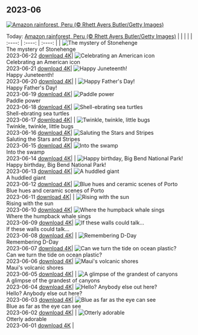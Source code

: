 ## 2023-06
[![Amazon rainforest, Peru (© Rhett Ayers Butler/Getty Images)](https://cn.bing.com/th?id=OHR.PeruAmazon_EN-US1428483038_UHD.jpg&w=1000)](https://cn.bing.com/th?id=OHR.PeruAmazon_EN-US1428483038_UHD.jpg&pid=hp&w=3840&h=2160&rs=1&c=4)

Today: [Amazon rainforest, Peru (© Rhett Ayers Butler/Getty Images)](https://cn.bing.com/th?id=OHR.PeruAmazon_EN-US1428483038_UHD.jpg&pid=hp&w=3840&h=2160&rs=1&c=4)
  |      |      |      |
| :----: | :----: | :----: |
| ![The mystery of Stonehenge](https://cn.bing.com/th?id=OHR.StonehengeSalisbury_EN-US1337618356_UHD.jpg&pid=hp&w=384&h=216&rs=1&c=4) <br/> The mystery of Stonehenge <br/> 2023-06-22  [download 4K](https://cn.bing.com/th?id=OHR.StonehengeSalisbury_EN-US1337618356_UHD.jpg&pid=hp&w=3840&h=2160&rs=1&c=4)| ![Celebrating an American icon](https://cn.bing.com/th?id=OHR.EagleTree_EN-US8588984234_UHD.jpg&pid=hp&w=384&h=216&rs=1&c=4) <br/> Celebrating an American icon <br/> 2023-06-21  [download 4K](https://cn.bing.com/th?id=OHR.EagleTree_EN-US8588984234_UHD.jpg&pid=hp&w=3840&h=2160&rs=1&c=4)| ![Happy Juneteenth!](https://cn.bing.com/th?id=OHR.SanFranHall_EN-US0993956473_UHD.jpg&pid=hp&w=384&h=216&rs=1&c=4) <br/> Happy Juneteenth! <br/> 2023-06-20  [download 4K](https://cn.bing.com/th?id=OHR.SanFranHall_EN-US0993956473_UHD.jpg&pid=hp&w=3840&h=2160&rs=1&c=4)|
| ![Happy Father's Day!](https://cn.bing.com/th?id=OHR.TernFather_EN-US0899570111_UHD.jpg&pid=hp&w=384&h=216&rs=1&c=4) <br/> Happy Father's Day! <br/> 2023-06-19  [download 4K](https://cn.bing.com/th?id=OHR.TernFather_EN-US0899570111_UHD.jpg&pid=hp&w=3840&h=2160&rs=1&c=4)| ![Paddle power](https://cn.bing.com/th?id=OHR.SurfSanDiego_EN-US0761983664_UHD.jpg&pid=hp&w=384&h=216&rs=1&c=4) <br/> Paddle power <br/> 2023-06-18  [download 4K](https://cn.bing.com/th?id=OHR.SurfSanDiego_EN-US0761983664_UHD.jpg&pid=hp&w=3840&h=2160&rs=1&c=4)| ![Shell-ebrating sea turtles](https://cn.bing.com/th?id=OHR.HawksbillTurtle_EN-US0640232978_UHD.jpg&pid=hp&w=384&h=216&rs=1&c=4) <br/> Shell-ebrating sea turtles <br/> 2023-06-17  [download 4K](https://cn.bing.com/th?id=OHR.HawksbillTurtle_EN-US0640232978_UHD.jpg&pid=hp&w=3840&h=2160&rs=1&c=4)|
| ![Twinkle, twinkle, little bugs](https://cn.bing.com/th?id=OHR.SmokyFireflies_EN-US8809086301_UHD.jpg&pid=hp&w=384&h=216&rs=1&c=4) <br/> Twinkle, twinkle, little bugs <br/> 2023-06-16  [download 4K](https://cn.bing.com/th?id=OHR.SmokyFireflies_EN-US8809086301_UHD.jpg&pid=hp&w=3840&h=2160&rs=1&c=4)| ![Saluting the Stars and Stripes](https://cn.bing.com/th?id=OHR.FlagDayCapitol_EN-US8751000302_UHD.jpg&pid=hp&w=384&h=216&rs=1&c=4) <br/> Saluting the Stars and Stripes <br/> 2023-06-15  [download 4K](https://cn.bing.com/th?id=OHR.FlagDayCapitol_EN-US8751000302_UHD.jpg&pid=hp&w=3840&h=2160&rs=1&c=4)| ![Into the swamp](https://cn.bing.com/th?id=OHR.OkefenokeeSwamp_EN-US8688169198_UHD.jpg&pid=hp&w=384&h=216&rs=1&c=4) <br/> Into the swamp <br/> 2023-06-14  [download 4K](https://cn.bing.com/th?id=OHR.OkefenokeeSwamp_EN-US8688169198_UHD.jpg&pid=hp&w=3840&h=2160&rs=1&c=4)|
| ![Happy birthday, Big Bend National Park!](https://cn.bing.com/th?id=OHR.BigBendAnniv_EN-US8613000977_UHD.jpg&pid=hp&w=384&h=216&rs=1&c=4) <br/> Happy birthday, Big Bend National Park! <br/> 2023-06-13  [download 4K](https://cn.bing.com/th?id=OHR.BigBendAnniv_EN-US8613000977_UHD.jpg&pid=hp&w=3840&h=2160&rs=1&c=4)| ![A huddled giant](https://cn.bing.com/th?id=OHR.GoliathHeron_EN-US5151186674_UHD.jpg&pid=hp&w=384&h=216&rs=1&c=4) <br/> A huddled giant <br/> 2023-06-12  [download 4K](https://cn.bing.com/th?id=OHR.GoliathHeron_EN-US5151186674_UHD.jpg&pid=hp&w=3840&h=2160&rs=1&c=4)| ![Blue hues and ceramic scenes of Porto](https://cn.bing.com/th?id=OHR.PortugalDay_EN-US8470533567_UHD.jpg&pid=hp&w=384&h=216&rs=1&c=4) <br/> Blue hues and ceramic scenes of Porto <br/> 2023-06-11  [download 4K](https://cn.bing.com/th?id=OHR.PortugalDay_EN-US8470533567_UHD.jpg&pid=hp&w=3840&h=2160&rs=1&c=4)|
| ![Rising with the sun](https://cn.bing.com/th?id=OHR.BalloonsTurkey_EN-US8385517143_UHD.jpg&pid=hp&w=384&h=216&rs=1&c=4) <br/> Rising with the sun <br/> 2023-06-10  [download 4K](https://cn.bing.com/th?id=OHR.BalloonsTurkey_EN-US8385517143_UHD.jpg&pid=hp&w=3840&h=2160&rs=1&c=4)| ![Where the humpback whale sings](https://cn.bing.com/th?id=OHR.PlayfulHumpback_EN-US8290961519_UHD.jpg&pid=hp&w=384&h=216&rs=1&c=4) <br/> Where the humpback whale sings <br/> 2023-06-09  [download 4K](https://cn.bing.com/th?id=OHR.PlayfulHumpback_EN-US8290961519_UHD.jpg&pid=hp&w=3840&h=2160&rs=1&c=4)| ![If these walls could talk...](https://cn.bing.com/th?id=OHR.ChacoCulture_EN-US8179442556_UHD.jpg&pid=hp&w=384&h=216&rs=1&c=4) <br/> If these walls could talk... <br/> 2023-06-08  [download 4K](https://cn.bing.com/th?id=OHR.ChacoCulture_EN-US8179442556_UHD.jpg&pid=hp&w=3840&h=2160&rs=1&c=4)|
| ![Remembering D-Day](https://cn.bing.com/th?id=OHR.CliffsEtretat_EN-US8125687089_UHD.jpg&pid=hp&w=384&h=216&rs=1&c=4) <br/> Remembering D-Day <br/> 2023-06-07  [download 4K](https://cn.bing.com/th?id=OHR.CliffsEtretat_EN-US8125687089_UHD.jpg&pid=hp&w=3840&h=2160&rs=1&c=4)| ![Can we turn the tide on ocean plastic?](https://cn.bing.com/th?id=OHR.PlasticParrotfish_EN-US8059787303_UHD.jpg&pid=hp&w=384&h=216&rs=1&c=4) <br/> Can we turn the tide on ocean plastic? <br/> 2023-06-06  [download 4K](https://cn.bing.com/th?id=OHR.PlasticParrotfish_EN-US8059787303_UHD.jpg&pid=hp&w=3840&h=2160&rs=1&c=4)| ![Maui's volcanic shores](https://cn.bing.com/th?id=OHR.MauiBeach_EN-US7999098369_UHD.jpg&pid=hp&w=384&h=216&rs=1&c=4) <br/> Maui's volcanic shores <br/> 2023-06-05  [download 4K](https://cn.bing.com/th?id=OHR.MauiBeach_EN-US7999098369_UHD.jpg&pid=hp&w=3840&h=2160&rs=1&c=4)|
| ![A glimpse of the grandest of canyons](https://cn.bing.com/th?id=OHR.SouthKaibabTrail_EN-US7932080032_UHD.jpg&pid=hp&w=384&h=216&rs=1&c=4) <br/> A glimpse of the grandest of canyons <br/> 2023-06-04  [download 4K](https://cn.bing.com/th?id=OHR.SouthKaibabTrail_EN-US7932080032_UHD.jpg&pid=hp&w=3840&h=2160&rs=1&c=4)| ![Hello? Anybody else out here?](https://cn.bing.com/th?id=OHR.GemsbokNamibia_EN-US7844189674_UHD.jpg&pid=hp&w=384&h=216&rs=1&c=4) <br/> Hello? Anybody else out here? <br/> 2023-06-03  [download 4K](https://cn.bing.com/th?id=OHR.GemsbokNamibia_EN-US7844189674_UHD.jpg&pid=hp&w=3840&h=2160&rs=1&c=4)| ![Blue as far as the eye can see](https://cn.bing.com/th?id=OHR.ReefAwareness_EN-US4807167780_UHD.jpg&pid=hp&w=384&h=216&rs=1&c=4) <br/> Blue as far as the eye can see <br/> 2023-06-02  [download 4K](https://cn.bing.com/th?id=OHR.ReefAwareness_EN-US4807167780_UHD.jpg&pid=hp&w=3840&h=2160&rs=1&c=4)|
| ![Otterly adorable](https://cn.bing.com/th?id=OHR.WorldOtterDay_EN-US4690332709_UHD.jpg&pid=hp&w=384&h=216&rs=1&c=4) <br/> Otterly adorable <br/> 2023-06-01  [download 4K](https://cn.bing.com/th?id=OHR.WorldOtterDay_EN-US4690332709_UHD.jpg&pid=hp&w=3840&h=2160&rs=1&c=4) |